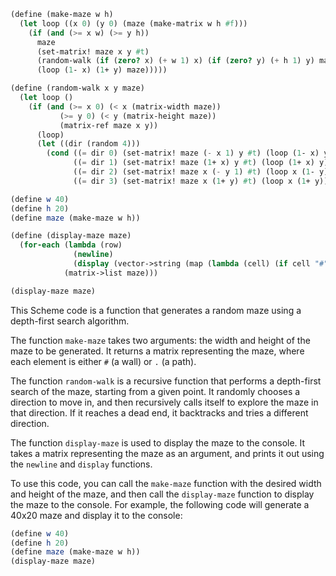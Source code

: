 ```scheme
(define (make-maze w h)
  (let loop ((x 0) (y 0) (maze (make-matrix w h #f)))
    (if (and (>= x w) (>= y h))
      maze
      (set-matrix! maze x y #t)
      (random-walk (if (zero? x) (+ w 1) x) (if (zero? y) (+ h 1) y) maze)
      (loop (1- x) (1+ y) maze)))))

(define (random-walk x y maze)
  (let loop ()
    (if (and (>= x 0) (< x (matrix-width maze))
           (>= y 0) (< y (matrix-height maze))
           (matrix-ref maze x y))
      (loop)
      (let ((dir (random 4)))
        (cond ((= dir 0) (set-matrix! maze (- x 1) y #t) (loop (1- x) y)))
              ((= dir 1) (set-matrix! maze (1+ x) y #t) (loop (1+ x) y)))
              ((= dir 2) (set-matrix! maze x (- y 1) #t) (loop x (1- y))))
              ((= dir 3) (set-matrix! maze x (1+ y) #t) (loop x (1+ y))))))))))

(define w 40)
(define h 20)
(define maze (make-maze w h))

(define (display-maze maze)
  (for-each (lambda (row)
              (newline)
              (display (vector->string (map (lambda (cell) (if cell "#" " ")) row))))
            (matrix->list maze)))

(display-maze maze)
```

This Scheme code is a function that generates a random maze using a depth-first search algorithm.

The function `make-maze` takes two arguments: the width and height of the maze to be generated. It returns a matrix representing the maze, where each element is either `#` (a wall) or `.` (a path).

The function `random-walk` is a recursive function that performs a depth-first search of the maze, starting from a given point. It randomly chooses a direction to move in, and then recursively calls itself to explore the maze in that direction. If it reaches a dead end, it backtracks and tries a different direction.

The function `display-maze` is used to display the maze to the console. It takes a matrix representing the maze as an argument, and prints it out using the `newline` and `display` functions.

To use this code, you can call the `make-maze` function with the desired width and height of the maze, and then call the `display-maze` function to display the maze to the console. For example, the following code will generate a 40x20 maze and display it to the console:

```scheme
(define w 40)
(define h 20)
(define maze (make-maze w h))
(display-maze maze)
```